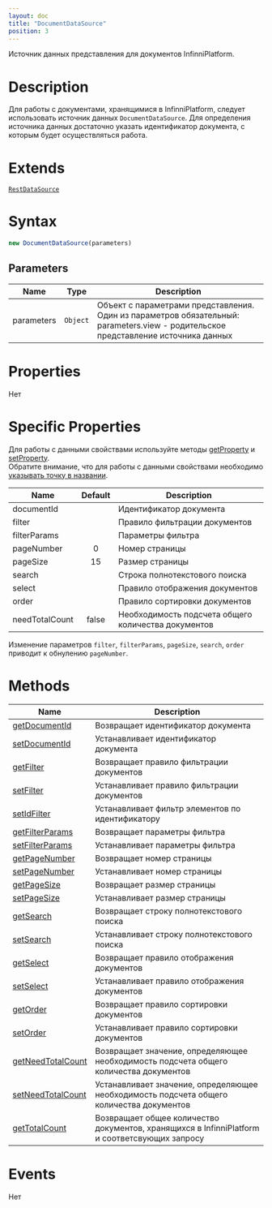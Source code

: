 ```yaml
---
layout: doc
title: "DocumentDataSource"
position: 3
---
```


Источник данных представления для документов InfinniPlatform.

# Description

Для работы с документами, хранящимися в InfinniPlatform, следует использовать источник данных
`DocumentDataSource`. Для определения источника данных достаточно указать идентификатор документа, с которым будет
осуществляться работа. 

# Extends

[`RestDataSource`](../RestDataSource/)

# Syntax

```js
new DocumentDataSource(parameters)
```

## Parameters

|Name|Type|Description|
|----|----------|---------|
|parameters|`Object`| Объект с параметрами представления. Один из параметров обязательный: parameters.view - родительское представление источника данных|


# Properties

Нет

# Specific Properties

Для работы с данными свойствами используйте методы [getProperty](../BaseDataSource/BaseDataSource.getProperty/) и [setProperty](../BaseDataSource/BaseDataSource.setProperty/).  
Обратите внимание, что для работы с данными свойствами необходимо [указывать точку в названии](../BaseDataSource/BaseDataSource.getProperty/#path-rules).

|Name|Default|Description|
|----|:-----:|---------|
|documentId| |Идентификатор документа|
|filter| |Правило фильтрации документов|
|filterParams| |Параметры фильтра|
|pageNumber|0|Номер страницы|
|pageSize|15|Размер страницы|
|search| |Строка полнотекстового поиска|
|select| |Правило отображения документов|
|order| |Правило сортировки документов|
|needTotalCount|false|Необходимость подсчета общего количества документов|

Изменение параметров `filter`, `filterParams`, `pageSize`, `search`, `order` приводит к обнулению `pageNumber`.

# Methods

|Name|Description|
|----|---------|
|[getDocumentId](DocumentDataSource.getDocumentId/)|Возвращает идентификатор документа|
|[setDocumentId](DocumentDataSource.setDocumentId/)|Устанавливает идентификатор документа|
|[getFilter](DocumentDataSource.getFilter/)|Возвращает правило фильтрации документов|
|[setFilter](DocumentDataSource.setFilter/)|Устанавливает правило фильтрации документов|
|[setIdFilter](DocumentDataSource.setIdFilter/)|Устанавливает фильтр элементов по идентификатору|
|[getFilterParams](DocumentDataSource.getFilterParams/)|Возвращает параметры фильтра|
|[setFilterParams](DocumentDataSource.setFilterParams/)|Устанавливает параметры фильтра|
|[getPageNumber](DocumentDataSource.getPageNumber/)|Возвращает номер страницы|
|[setPageNumber](DocumentDataSource.setPageNumber/)|Устанавливает номер страницы|
|[getPageSize](DocumentDataSource.getPageSize/)|Возвращает размер страницы|
|[setPageSize](DocumentDataSource.setPageSize/)|Устанавливает размер страницы|
|[getSearch](DocumentDataSource.getSearch/)|Возвращает строку полнотекстового поиска|
|[setSearch](DocumentDataSource.setSearch/)|Устанавливает строку полнотекстового поиска|
|[getSelect](DocumentDataSource.getSelect/)|Возвращает правило отображения документов|
|[setSelect](DocumentDataSource.setSelect/)|Устанавливает правило отображения документов|
|[getOrder](DocumentDataSource.getOrder/)|Возвращает правило сортировки документов|
|[setOrder](DocumentDataSource.setOrder/)|Устанавливает правило сортировки документов|
|[getNeedTotalCount](DocumentDataSource.getNeedTotalCount/)|Возвращает значение, определяющее необходимость подсчета общего количества документов|
|[setNeedTotalCount](DocumentDataSource.setNeedTotalCount/)|Устанавливает значение, определяющее необходимость подсчета общего количества документов|
|[getTotalCount](DocumentDataSource.getTotalCount/)|Возвращает общее количество документов, хранящихся в InfinniPlatform и соответсвующих запросу|

# Events

Нет
